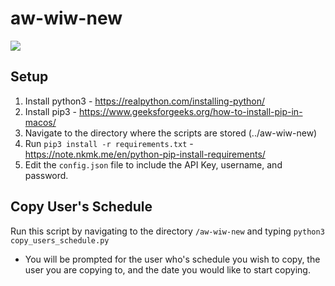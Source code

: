 # aw-wiw-new
  <a href="//github.com/offsetkeyz/aw-wiw-new/commits"><img src="https://img.shields.io/github/commit-activity/m/offsetkeyz/aw-wiw-new"></a>

## Setup
1. Install python3 - https://realpython.com/installing-python/
2. Install pip3 - https://www.geeksforgeeks.org/how-to-install-pip-in-macos/
3. Navigate to the directory where the scripts are stored (../aw-wiw-new)
4. Run `pip3 install -r requirements.txt` - https://note.nkmk.me/en/python-pip-install-requirements/
5. Edit the `config.json` file to include the API Key, username, and password.

## Copy User's Schedule
Run this script by navigating to the directory `/aw-wiw-new` and typing `python3 copy_users_schedule.py`
* You will be prompted for the user who's schedule you wish to copy, the user you are copying to, and the date you would like to start copying.
